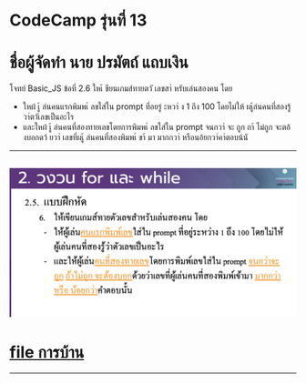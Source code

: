 # CodeCamp รุ่นที่ 13

# **ชื่อผู้จัดทำ นาย ปรมัตถ์ แถบเงิน**

โจทย์ Basic_JS ข้อที่ 2.6
ใหเ้ ขียนเกมส์ทายตวั เลขสาํ หรับเล่นสองคน โดย
- ใหผ้ เู้ ล่นคนแรกพิมพเ์ ลขใส่ใน prompt ที่อยรู่ ะหวา่ ง 1 ถึง 100 โดยไม่ให้ ผเู้ล่นคนที่สองรู้วา่ตวัเลขเป็นอะไร
- และใหผ้ เู้ ล่นคนที่สองทายเลขโดยการพิมพเ์ ลขใส่ใน prompt จนกวา่ จะ ถูก ถา้ ไม่ถูก จะตอ้ งบอกดว้ ยวา่ เลขที่ผเู้ ล่นคนที่สองพิมพเ์ ขา้ มา มากกวา่ หรือนอ้ยกวา่คาํตอบน้นั
---
![picpra gob](pic2.6.png)
---
# [file การบ้าน](basicJS26.html)
---